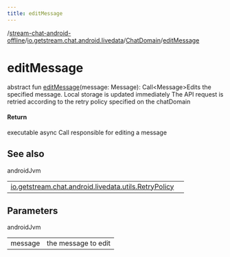 ```yaml
---
title: editMessage
---
```

/[stream-chat-android-offline](../../index.md)/[io.getstream.chat.android.livedata](../index.md)/[ChatDomain](index.md)/[editMessage](editMessage.md)  
  
  
  
# editMessage  
abstract fun [editMessage](editMessage.md)(message: Message): Call&lt;Message&gt;Edits the specified message. Local storage is updated immediately The API request is retried according to the retry policy specified on the chatDomain  
  
#### Return  
executable async Call responsible for editing a message  
  
## See also  
  
androidJvm  
  
| | |
|---|---|
| <a name="io.getstream.chat.android.livedata/ChatDomain/editMessage/#io.getstream.chat.android.client.models.Message/PointingToDeclaration/"></a>[io.getstream.chat.android.livedata.utils.RetryPolicy](../../io.getstream.chat.android.livedata.utils/RetryPolicy/index.md)| <a name="io.getstream.chat.android.livedata/ChatDomain/editMessage/#io.getstream.chat.android.client.models.Message/PointingToDeclaration/"></a>|
  
  
  
## Parameters  
  
androidJvm  
  
| | |
|---|---|
| <a name="io.getstream.chat.android.livedata/ChatDomain/editMessage/#io.getstream.chat.android.client.models.Message/PointingToDeclaration/"></a>message| <a name="io.getstream.chat.android.livedata/ChatDomain/editMessage/#io.getstream.chat.android.client.models.Message/PointingToDeclaration/"></a>the message to edit|
  

